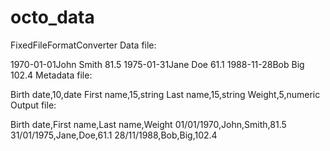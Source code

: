 # octo_data
FixedFileFormatConverter
Data file:

1970-01-01John           Smith           81.5
1975-01-31Jane           Doe             61.1
1988-11-28Bob            Big            102.4
Metadata file:

Birth date,10,date
First name,15,string
Last name,15,string
Weight,5,numeric
Output file:

Birth date,First name,Last name,Weight
01/01/1970,John,Smith,81.5
31/01/1975,Jane,Doe,61.1
28/11/1988,Bob,Big,102.4
